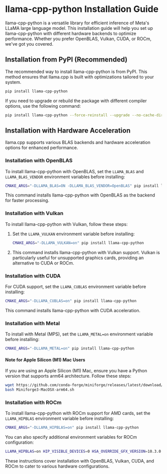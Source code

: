 # llama-cpp-python Installation Guide

llama-cpp-python is a versatile library for efficient inference of Meta's LLaMA large language model. This installation guide will help you set up llama-cpp-python with different hardware backends to optimize performance. Whether you prefer OpenBLAS, Vulkan, CUDA, or ROCm, we've got you covered.

## Installation from PyPI (Recommended)

The recommended way to install llama-cpp-python is from PyPI. This method ensures that llama.cpp is built with optimizations tailored to your system.

```bash
pip install llama-cpp-python
```

If you need to upgrade or rebuild the package with different compiler options, use the following command:

```bash
pip install llama-cpp-python --force-reinstall --upgrade --no-cache-dir
```

## Installation with Hardware Acceleration

llama.cpp supports various BLAS backends and hardware acceleration options for enhanced performance.

### Installation with OpenBLAS

To install llama-cpp-python with OpenBLAS, set the `LLAMA_BLAS` and `LLAMA_BLAS_VENDOR` environment variables before installing:

```bash
CMAKE_ARGS="-DLLAMA_BLAS=ON -DLLAMA_BLAS_VENDOR=OpenBLAS" pip install llama-cpp-python
```

This command installs llama-cpp-python with OpenBLAS as the backend for faster processing.

### Installation with Vulkan

To install llama-cpp-python with Vulkan, follow these steps:

1. Set the `LLAMA_VULKAN` environment variable before installing:

   ```bash
   CMAKE_ARGS="-DLLAMA_VULKAN=on" pip install llama-cpp-python
   ```

2. This command installs llama-cpp-python with Vulkan support. Vulkan is particularly useful for unsupported graphics cards, providing an alternative to CUDA or ROCm.

### Installation with CUDA

For CUDA support, set the `LLAMA_CUBLAS` environment variable before installing:

```bash
CMAKE_ARGS="-DLLAMA_CUBLAS=on" pip install llama-cpp-python
```

This command installs llama-cpp-python with CUDA acceleration.

### Installation with Metal

To install with Metal (MPS), set the `LLAMA_METAL=on` environment variable
before installing:

```bash
CMAKE_ARGS="-DLLAMA_METAL=on" pip install llama-cpp-python
```

#### Note for Apple Silicon (M1) Mac Users

If you are using an Apple Silicon (M1) Mac, ensure you have a Python version that supports arm64 architecture. Follow these steps:

```bash
wget https://github.com/conda-forge/miniforge/releases/latest/download/Miniforge3-MacOSX-arm64.sh
bash Miniforge3-MacOSX-arm64.sh
```

### Installation with ROCm

To install llama-cpp-python with ROCm support for AMD cards, set the `LLAMA_HIPBLAS` environment variable before installing:

```bash
CMAKE_ARGS="-DLLAMA_HIPBLAS=on" pip install llama-cpp-python
```

You can also specify additional environment variables for ROCm configuration:

```bash
LLAMA_HIPBLAS=on HIP_VISIBLE_DEVICES=0 HSA_OVERRIDE_GFX_VERSION=10.3.0 LLAMA_CUDA_DMMV_X=64 LLAMA_CUDA_MMV_Y=2 pip install llama-cpp-python --force-reinstall --upgrade --no-cache-dir
```

These instructions cover installation with OpenBLAS, Vulkan, CUDA, and ROCm to cater to various hardware configurations.
